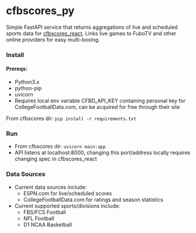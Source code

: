 # cfbscores_py

Simple FastAPI service that returns aggregations of live and scheduled sports data for [cfbscores_react](https://github.com/npoet/cfbscores_react). 
Links live games to FuboTV and other online providers for easy multi-boxing.
 
### Install

#### Prereqs:
* Python3.x
* python-pip
* uvicorn
* Requires local env variable CFBD_API_KEY containing personal key for CollegeFootballData.com, can be acquired for free through their site

From cfbscores dir: `pip install -r requirements.txt`

### Run
* From cfbscores dir: `uvicorn main:app`
* API listens at localhost:8000, changing this port/address locally requires changing spec in cfbscores_react

### Data Sources
* Current data sources include:
  * ESPN.com for live/scheduled scores
  * CollegeFootballData.com for ratings and season statistics
* Current supported sports/divisions include:
  * FBS/FCS Football
  * NFL Football
  * D1 NCAA Basketball